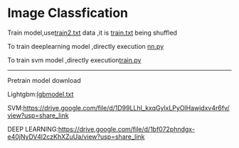 # Image Classfication

Train model,use[train2.txt](https://github.com/Robert0831/Classfication/blob/main/train2.txt) data ,it is [train.txt](https://github.com/Robert0831/Classfication/blob/main/train.txt) being shuffled

To train deeplearning  model ,directly execution [nn.py](https://github.com/Robert0831/Classfication/blob/main/nn.py)

To train svm model ,directly execution[train.py](https://github.com/Robert0831/Classfication/blob/main/train.py)

----------------------------------------------------------------------------

Pretrain model download

Lightgbm:[lgbmodel.txt](https://github.com/Robert0831/Classfication/blob/main/lgbmodel.txt)

SVM:https://drive.google.com/file/d/1D99LLhI_kxqGylxLPyOlHawjdxv4r6fv/view?usp=share_link

DEEP LEARNING:https://drive.google.com/file/d/1bf072phndgx-e40jNyDV4l2czKhXZuUa/view?usp=share_link
